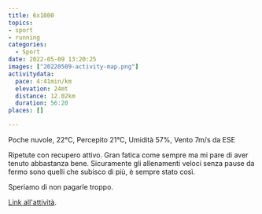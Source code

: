 ```yaml
---
title: 6x1000
topics:
- sport
- running
categories: 
  - Sport
date: 2022-05-09 13:20:25
images: ["20220509-activity-map.png"]
activitydata:
  pace: 4:41min/km
  elevation: 24mt
  distance: 12.02km
  duration: 56:20
places: []

---
```


Poche nuvole, 22°C, Percepito 21°C, Umidità 57%, Vento 7m/s da ESE

<!--more-->

Ripetute con recupero attivo. Gran fatica come sempre ma mi pare di aver tenuto abbastanza bene. Sicuramente gli allenamenti veloci senza pause da fermo sono quelli che subisco di più, è sempre stato così.

Speriamo di non pagarle troppo.

<!-- {{< figure src="20220509-activity-map.png" title="map" >}} -->

<!-- {% strava id:7112977824 embedId:d05761e55769ef41755d09ec090e52e8014ef46d %} -->

[Link all'attività](https://strava.com/activities/7112977824).
